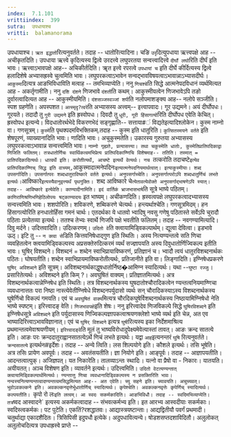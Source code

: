 ```yaml
---
index:  7.1.101
vrittiindex:  399
sutra:  उपधायाश्च
vritti:  balamanorama 
---
```


उपधायाश्च। `ऋत इद्धातो`रित्यनुवर्तते। तदाह -- धातोरित्यादिना। चङि `उरृ`दित्युपधाया ऋत्त्वपक्षे आह -- अचीकृतदिति। उपधाया ऋत्त्वे कृदित्यस्य द्वित्वे उरदत्त्वे लघुपरतया सन्वत्त्वादित्त्वे `दीर्घो लघो`रिति दीर्घं इति भावः। ऋत्त्वाऽभावपक्षे आह-- अचिकीर्तदिति। ॠत इत्त्वे रपरत्वे `उपधायां च` इति दीर्घे कीर्दित्यस्य द्वित्वे हलादिशेषे अभ्यासह्रस्वे चुत्वमिति भावः। लघुपरकत्वाऽभावेन सन्वद्भावविषयत्वाऽभावान्नाऽभ्यासदीर्घः। `आकुस्मा`दित्यत्र आङभिविधाविति मत्वाह -- तमभिव्याप्येति। ननु `णिचश्चे`ति सिद्धे आत्मनेपदविधानं व्यर्थमित्यत आह - अकर्तृगामीति। ननु `दशि दंशने` णिजभावे `दंशती`ति कथम्। आकुस्मीयत्वेन णिजभावेऽपि तङो दुर्वारत्वादित्यत आह -- आकुस्मीयमिति। `दंशसञ्जस्वञ्जां शपी`ति नलोपमाशङ्क्य आह-- नलोपे सञ्जीति। स्पश ग्रहणेति। अपस्पशत। `अत्स्मृदृ?त्वरे`ति अभ्यासस्य अत्त्वम्-- इत्त्वापवादः। गूर उद्यमने। अयं दीर्घोपधः। गूरयते। तदादौ तु `गुरी उद्यमने` इति ह्रस्वोपधः। दिवदौ तु `धूरी, गूरी हिंसागत्यो`रिति दीर्घोपध एवेति केचित्। ह्रस्वोपध इत्यन्ये। विदधातोरर्थभेदे विकरणभेदं सङ्गृह्णाति-- सत्ताया#ं विद्यतेइत्यादिश्लोकेन। कुस्म नाम्नो वा। गणसूत्रम्। `कुस्मे`ति पृथक्पदमविभक्तिकम्.तदाह -- कुस्म इति धातुरिति। `कुत्सितस्मयने वर्तते` इति शेषपूरणं, व्याख्यानादिति भावः। णादिति भावः। अचुकुस्मतेति। उकारस्य गुरुतया अभ्यासस्य लघुपरकत्वाऽभावान्न सन्वत्त्वमिति भावः। `नाम्नो गृह्यते, प्रत्यासत्त्या। तथा चकुस्मेति धातोः, कुस्मेतिप्रातिपदिकाद्वा णिजिति फलितम्। तत्रधातोर्णिचः स्वार्थिकत्वमभिप्रेत्य प्रातिपदिकाण्णिचि विशेषमाह-- ततिति। तस्मात् = प्रातिपदिकादित्यर्थः। धात्वर्थे इति। करोतीत्यर्थे, आचष्टे इत्यर्थे वेत्यर्थः। नच `तत्करोति तदाचष्टे` इत्येव प्रातिपदिकाण्णिच् सिद्ध इति वाच्यम्, `आकुस्मादात्मनेपदिनः` इत्यात्मनेपदनियमार्थत्वात्। इत्याकुस्मीयाः। शब्द उपसर्गादिति। उपसर्गात्परः शब्दधातुराविष्कारे वर्तते इत्यर्थः। अनुपसर्गाच्चेति। अनुपसर्गात्परोऽपि शब्दधातुर्णिचं लभते इत्यर्थः। `आविष्कारे`इत्यस्यैवानुवृत्त्यर्थं पृथगुक्तिः। `शब्द आविष्कारे चे`त्येतावत्येवोक्ते अनुपसर्गाद्भाषणेऽपि स्यात्। तदाह-- आविष्कारे इत्येवेति। काण्यादीनामिति। इदं वार्तिकं भ्राजभासभाषे`ति सूत्रे भाष्ये पठितम्। `काणिराणिश्रणिभणिहेठिलोपयः षट्काण्यादयः` इत भाष्यम्। अचीकणदिति। ह्रस्वत्वपक्षे लघुपरकत्वादभ्यासस्य सन्वत्त्वमिति भावः। शशपोरिति। शविकरणे, शब्विकरणे चेत्यर्थः। हन्त्यर्थाश्चेति। गणसूत्रमिदम्। हन हिंसागत्योरिति हनधातोर्हिंसा गमनं चार्थः। एतदर्थका ये धातवो भ्वादिषु नवसु गणेषु पठितास्ते सर्वेऽपि चुरादौ पठिताः प्रत्येतव्या इत्यर्थः। ततश्च तेभ्यः स्वार्थे णिजपि पक्षे भवतीति फलितम्। तदाह -- नवगण्यामित्यादि। दिवु मर्दने। उदित्तवादिति। उदित्करणम्। `उदितो वे`ति क्त्वायामिड्विकल्पार्थम्। द्यूत्वा देवित्वा। इडभावे ऊठ्। इटि तु -- `न क्त्वा से`डिति कित्तवनिषेधाद्गुण इति स्थितिः। अस्य नित्यण्यन्तत्वे सति णिचा व्यवहितत्वेन क्त्वयामिड्विकल्पस्य अप्रसक्तेरुदित्करमं व्यर्थं सज्ज्ञापयति अस्य दिवुधातोर्णिज्विकल्प इतीति भावः। घुषिर् विशब्दने। विशब्दनं = शब्देन स्वाभिप्रायाविष्करणं, प्रतिज्ञानं च। भ्वादौ त्वयं धातुरविशब्दनार्थकः पठितः। घोषयतीति। शब्देन स्वाभिप्रायमाविष्करोतीत्यर्थः, प्रतिजानीते इति वा। लिङ्गादिति। इण्निषेधप्रकरणे `घुषिर् अविशब्दने` इति सूत्रम्। अविशब्दनार्थकाद्धुषधातोर्निष्ठ�आमिण्न स्यादित्यर्थः। यथा --`घुष्टा रज्जुः`। प्रसारितेत्यर्थः। अविशब्दने इति किम् ?। अवघुषितं वाक्यम्। प्रतिज्ञातमित्यर्थः। अत्र विशब्दनार्थकत्वान्नेण्निषेध इति स्थितिः। तत्र विशब्दनार्थकस्य घुषदातोश्चौरादिकत्वेन ण्यन्तत्वनियमाण्णिचा व्यवधानात्ततः परा निष्ठा नास्त्येवेतीण्निषेधे विशब्दनपर्युदासो व्यर्थः सन् चौरादिकस्याऽस्य विशब्दनार्थकस्य घुषेर्णिचो विकल्पं गमयति। एवं च `अवघुषितं वाक्य`मित्यत्र चौरदिकघुषेर्विशब्दनार्थकस्य निष्ठायामिण्निषेधो नेति भाष्ये स्पष्टम्। इरित्त्वादङ् वेति। `णिजभावपक्षे`इति शेषः। ननु इरित्त्वादेव णिजविकल्पे सिद्धे `घुषिरविशब्दने` इति इण्निषेधसूत्रे `अविशब्दने` इति पर्युदासास्य णिज्विकल्पज्ञापकत्वाश्रयणक्लेशो भाष्ये व्यर्थ इति चेन्न, अत एव भाष्यादिरित्त्वाऽभावविज्ञानात्। एवं च `घुषिर् विशब्दने` इत्यत्र `घुषी`रित्यस्य इका निर्देशमाश्रित्य प्रथमान्तत्वमेवाश्रयणीयम्। `इरित्त्वादङ्वे`ति मूलं तु भाष्यविरोधादुपेक्ष्यमेवेत्यास्तां तावत्। आङः क्रन्द सातत्ये इति। आङः परः क्रन्ददातुराह्वानसातत्येऽर्थे णिचं लभते इत्यर्थः। यद्वा `आह`इत्यनन्तरं `घुषि` रित्यनुवर्तते। `क्रन्दसातत्ये` इत्यर्थन#इर्देशः। तदाह -- अन्ये त्विति। लस शिल्पयोगे इति। कौशले इत्यर्थः। तसि भूषेति। अत्र तसिः प्रायेण अवपूर्वः। तदाह -- अवतंसयतीति। ज्ञा नियोगे इति। आङ्पूर्वः। तदाह -- आज्ञापयतीति। आदन्तत्वात्पुक्। अजिज्ञपत्। यत निकारेति। तालव्याऽन्तः स्थादिः। यत्नो वा प्रैषो वा - निकारः। यातयति। अयीयतत्। अञ्च विशेषण इति। व्यावर्तने इत्यर्थः। उदित्त्वमिति। `उदितो वेटत्यण्यन्तात् क्त्वायामिड्विकल्पार्थमित्यर्थः। ण्यन्तात्तु णिचा व्यवधानादिड्विकल्पस्य न प्रसक्तिरिति भावः। नन्वस्यनित्यण्यन्तत्वादण्यन्तत्वमसिद्धमित्यत आह-- अत एवेति। च्यु सहने इति। च्यावयति। अचुच्यवत्। भुवोऽवकल्कने इति। अवकल्कनवृत्तेर्भूधातोर्णिच् स्यादित्यर्थः। कृपेश्चेति। अवकल्कनवृत्तेः कृपेर्णिच् स्यादित्यर्थः। कल्पयतीति। `कृपो रो लः` इति लत्वम्। आ स्वदः सकर्मकादिति। आङभिविधौ। तदाह -- स्वदिमभिव्याप्येति। तत्र `ष्वद आस्वादने` इत्यस्य अकर्मकत्वादाह -- संभवत्कर्मभ्य इति। इत आरभ्य आस्वदीयाः सकर्मकाः। स्वदिस्त्वकर्मकः। पट पुटेति। एकतिं?रशद्धातवः। आद्यास्त्रयष्टान्ताः। आद्यद्वितीयौ पवर्गं प्रथमादी। चतुर्थाद्या एकादशैदितः। त्रिसिपिसी इदुपधौ इत्येके। अदुपधावित्यन्ये। षोडशसप्तदशाविदितौ। अलुलोकत् अलुलोचदित्यत्र उपधाह्रस्वे प्राप्ते --

